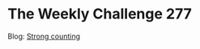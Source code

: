 # The Weekly Challenge 277

Blog: [Strong counting](https://dev.to/simongreennet/strong-counting-10on)
